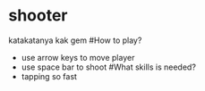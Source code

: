 # shooter
katakatanya kak gem
#How to play?
- use arrow keys to move player
- use space bar to shoot
#What skills is needed?
- tapping so fast
